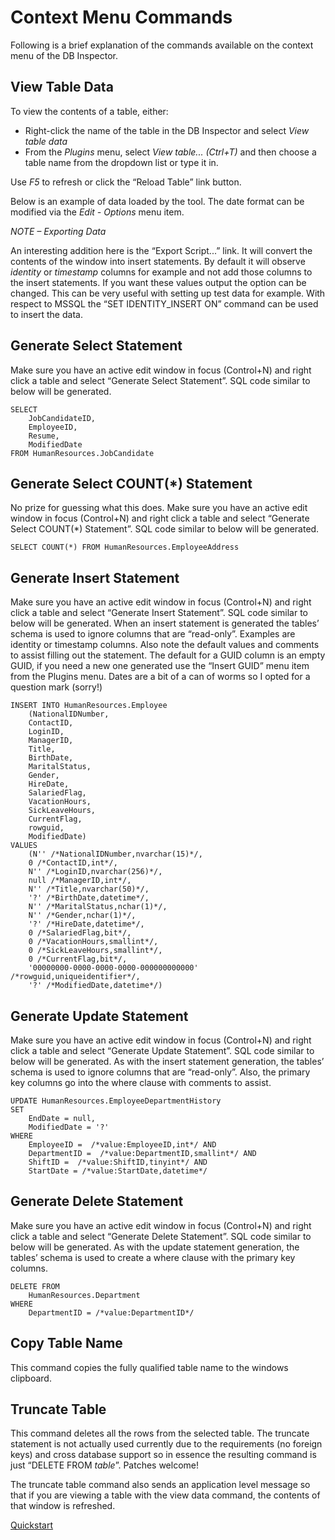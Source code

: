 Context Menu Commands
=====================

Following is a brief explanation of the commands available on the context menu of the DB Inspector.

View Table Data
---------------

To view the contents of a table, either:

- Right-click the name of the table in the DB Inspector and select *View table data*
- From the *Plugins* menu, select *View table... (Ctrl+T)* and then choose a table name from the dropdown list or type it in. 

Use *F5* to refresh or click the “Reload Table” link button.

Below is an example of data loaded by the tool. The date format can be modified via the *Edit - Options* menu item.
 
*NOTE – Exporting Data*

An interesting addition here is the “Export Script...” link. It will convert the contents of the window into insert statements. By default it will observe _identity_ or _timestamp_ columns for example and not add those columns to the insert statements. If you want these values output the option can be changed. This can be very useful with setting up test data for example. With respect to MSSQL the “SET IDENTITY_INSERT <tablename> ON” command can be used to insert the data.

Generate Select Statement
-------------------------

Make sure you have an active edit window in focus (Control+N) and right click a table and select “Generate Select Statement”. SQL code similar to below will be generated.

    SELECT
    	JobCandidateID,
    	EmployeeID,
    	Resume,
    	ModifiedDate
    FROM HumanResources.JobCandidate
    
Generate Select COUNT(*) Statement
----------------------------------

No prize for guessing what this does. Make sure you have an active edit window in focus (Control+N) and right click a table and select “Generate Select COUNT(*) Statement”. SQL code similar to below will be generated. 

    SELECT COUNT(*) FROM HumanResources.EmployeeAddress

Generate Insert Statement
-------------------------

Make sure you have an active edit window in focus (Control+N) and right click a table and select “Generate Insert Statement”. SQL code similar to below will be generated. 
When an insert statement is generated the tables’ schema is used to ignore columns that are “read-only”. Examples are identity or timestamp columns. Also note the default values and comments to assist filling out the statement. The default for a GUID column is an empty GUID, if you need a new one generated use the “Insert GUID” menu item from the Plugins menu. Dates are a bit of a can of worms so I opted for a question mark (sorry!)

	INSERT INTO HumanResources.Employee
		(NationalIDNumber,
		ContactID,
		LoginID,
		ManagerID,
		Title,
		BirthDate,
		MaritalStatus,
		Gender,
		HireDate,
		SalariedFlag,
		VacationHours,
		SickLeaveHours,
		CurrentFlag,
		rowguid,
		ModifiedDate)
	VALUES
		(N'' /*NationalIDNumber,nvarchar(15)*/,
		0 /*ContactID,int*/,
		N'' /*LoginID,nvarchar(256)*/,
		null /*ManagerID,int*/,
		N'' /*Title,nvarchar(50)*/,
		'?' /*BirthDate,datetime*/,
		N'' /*MaritalStatus,nchar(1)*/,
		N'' /*Gender,nchar(1)*/,
		'?' /*HireDate,datetime*/,
		0 /*SalariedFlag,bit*/,
		0 /*VacationHours,smallint*/,
		0 /*SickLeaveHours,smallint*/,
		0 /*CurrentFlag,bit*/,
		'00000000-0000-0000-0000-000000000000' /*rowguid,uniqueidentifier*/,
		'?' /*ModifiedDate,datetime*/)

Generate Update Statement
-------------------------

Make sure you have an active edit window in focus (Control+N) and right click a table and select “Generate Update Statement”. SQL code similar to below will be generated. 
As with the insert statement generation, the tables’ schema is used to ignore columns that are “read-only”. Also, the primary key columns go into the where clause with comments to assist.

	UPDATE HumanResources.EmployeeDepartmentHistory
	SET
		EndDate = null,
		ModifiedDate = '?'
	WHERE
		EmployeeID =  /*value:EmployeeID,int*/ AND
		DepartmentID =  /*value:DepartmentID,smallint*/ AND
		ShiftID =  /*value:ShiftID,tinyint*/ AND
		StartDate = /*value:StartDate,datetime*/

Generate Delete Statement
-------------------------

Make sure you have an active edit window in focus (Control+N) and right click a table and select “Generate Delete Statement”. SQL code similar to below will be generated. 
As with the update statement generation, the tables’ schema is used to create a where clause with the primary key columns.

	DELETE FROM
		HumanResources.Department
	WHERE
		DepartmentID = /*value:DepartmentID*/

Copy Table Name
---------------

This command copies the fully qualified table name to the windows clipboard.

Truncate Table
--------------

This command deletes all the rows from the selected table. The truncate statement is not actually used currently due to the requirements (no foreign keys) and cross database support so in essence the resulting command is just “DELETE FROM *table*”. Patches welcome!

The truncate table command also sends an application level message so that if you are viewing a table with the view data command, the contents of that window is refreshed.

[Quickstart](https://github.com/paul-kohler-au/minisqlquery/blob/master/src/Docs/Quickstart.md)
